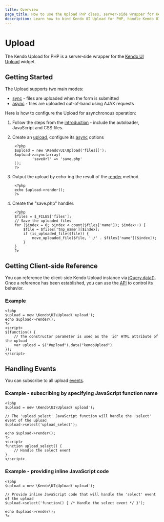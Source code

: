 ```yaml
---
title: Overview
page_title: How to use the Upload PHP class, server-side wrapper for Kendo UI Upload widget
description: Learn how to bind Kendo UI Upload for PHP, handle Kendo UI Upload Events, access an existing upload.
---
```


# Upload

The Kendo Upload for PHP is a server-side wrapper for the [Kendo UI Upload](/api/web/upload) widget.

## Getting Started

The Upload supports two main modes:

* [sync](/php/widgets/upload/modes#sync) - files are uploaded when the form is submitted
* [async](/php/widgets/upload/modes#async) - files are uploaded out-of-band using AJAX requests

Here is how to configure the Upload for asynchronous operation:

1. Follow the steps from the [introduction](/php/introduction) - include the autoloader, JavaScript and CSS files.
2. Create an [upload](/api/wrappers/php/Kendo/UI/Upload), configure its [async](/api/wrappers/php/Kendo/UI/Upload#async) options

        <?php
        $upload = new \Kendo\UI\Upload('files[]');
        $upload->async(array(
                'saveUrl' => 'save.php'
        ));
        ?>
3. Output the upload by echo-ing the result of the [render](/api/wrappers/php/Kendo/UI/Widget#render) method.

        <?php
        echo $upload->render();
        ?>
4. Create the "save.php" handler.

        <?php
        $files = $_FILES['files'];
        // Save the uploaded files
        for ($index = 0; $index < count($files['name']); $index++) {
            $file = $files['tmp_name'][$index];
            if (is_uploaded_file($file)) {
                move_uploaded_file($file, './' . $files['name'][$index]);
            }
        }
        ?>

## Getting Client-side Reference

You can reference the client-side Kendo Upload instance via [jQuery.data()](http://api.jquery.com/jQuery.data/).
Once a reference has been established, you can use the [API](/api/web/upload#methods) to control its behavior.


### Example

    <?php
    $upload = new \Kendo\UI\Upload('upload');
    echo $upload->render();
    ?>
    <script>
    $(function() {
        // The constructor parameter is used as the 'id' HTML attribute of the upload
        var upload = $("#upload").data("kendoUpload")
    });
    </script>

## Handling Events

You can subscribe to all upload [events](/api/web/upload#events).

### Example - subscribing by specifying JavaScript function name

    <?php
    $upload = new \Kendo\UI\Upload('upload');

    // The 'upload_select' JavaScript function will handle the 'select' event of the upload
    $upload->select('upload_select');

    echo $upload->render();
    ?>
    <script>
    function upload_select() {
        // Handle the select event
    }
    </script>

### Example - providing inline JavaScript code

    <?php
    $upload = new \Kendo\UI\Upload('upload');

    // Provide inline JavaScript code that will handle the 'select' event of the upload
    $upload->select('function() { /* Handle the select event */ }');

    echo $upload->render();
    ?>
